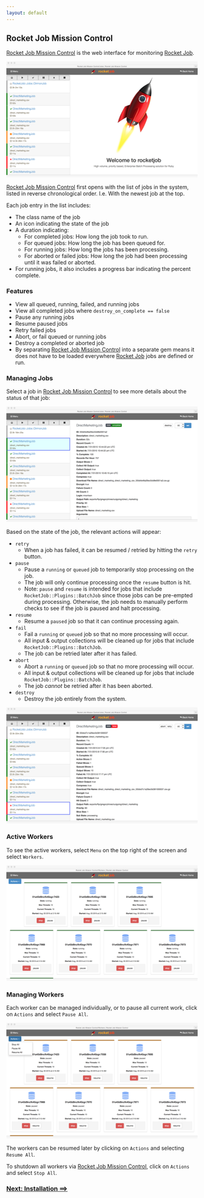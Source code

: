 ```yaml
---
layout: default
---
```


## Rocket Job Mission Control


[Rocket Job Mission Control][1] is the web interface for monitoring [Rocket Job][0].

![Screen shot](images/rjmc.png)

[Rocket Job Mission Control][1] first opens with the list of jobs in the system, listed in reverse chronological order.
I.e. With the newest job at the top.

Each job entry in the list includes:

* The class name of the job
* An icon indicating the state of the job
* A duration indicating:
    * For completed jobs: How long the job took to run.
    * For queued jobs: How long the job has been queued for.
    * For running jobs: How long the jobs has been processing.
    * For aborted or failed jobs: How long the job had been processing until it was failed or aborted.
* For running jobs, it also includes a progress bar indicating the percent complete.

### Features

* View all queued, running, failed, and running jobs
* View all completed jobs where `destroy_on_complete == false`
* Pause any running jobs
* Resume paused jobs
* Retry failed jobs
* Abort, or fail queued or running jobs
* Destroy a completed or aborted job
* By separating [Rocket Job Mission Control][1] into a separate gem means it does not
  have to be loaded everywhere [Rocket Job][0] jobs are defined or run.

### Managing Jobs

Select a job in [Rocket Job Mission Control][1] to see more details about the status of that job:

![Screen shot](images/rjmc_job.png)

Based on the state of the job, the relevant actions will appear:

* `retry`
    * When a job has failed, it can be resumed / retried by hitting the `retry` button.
* `pause`
    * Pause a `running` or `queued` job to temporarily stop processing on the job.
    * The job will only continue processing once the `resume` button is hit.
    * Note: `pause` and `resume` is intended for jobs that include `RocketJob::Plugins::BatchJob` since
      those jobs can be pre-empted during processing. Otherwise, the job needs to manually perform
      checks to see if the job is paused and halt processing.
* `resume`
    * Resume a `paused` job so that it can continue processing again.
* `fail`
    * Fail a `running` or `queued` job so that no more processing will occur.
    * All input & output collections will be cleaned up for jobs that include `RocketJob::Plugins::BatchJob`.
    * The job can be retried later after it has failed.
* `abort`
    * Abort a `running` or `queued` job so that no more processing will occur.
    * All input & output collections will be cleaned up for jobs that include `RocketJob::Plugins::BatchJob`.
    * The job _cannot_ be retried after it has been aborted.
* `destroy`
    * Destroy the job entirely from the system.

![Screen shot](images/rjmc_job_failed.png)

### Active Workers

To see the active workers, select `Menu` on the top right of the screen and select `Workers`.

![Screen shot](images/rjmc_workers.png)

### Managing Workers

Each worker can be managed individually, or to pause all current work, click on `Actions` and select `Pause All`.

![Screen shot](images/rjmc_workers_pause.png)

The workers can be resumed later by clicking on `Actions` and selecting `Resume All`.

To shutdown all workers via [Rocket Job Mission Control][1], click on `Actions` and select `Stop All`.

### [Next: Installation ==>](installation.html)

[0]: http://rocketjob.io
[1]: https://github.com/rocketjob/rocketjob_mission_control
